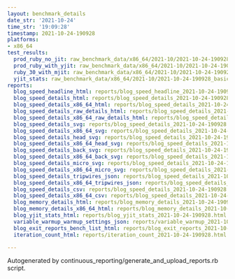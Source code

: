 ```yaml
---
layout: benchmark_details
date_str: '2021-10-24'
time_str: '19:09:28'
timestamp: 2021-10-24-190928
platforms:
- x86_64
test_results:
  prod_ruby_no_jit: raw_benchmark_data/x86_64/2021-10/2021-10-24-190928_basic_benchmark_prod_ruby_no_jit.json
  prod_ruby_with_yjit: raw_benchmark_data/x86_64/2021-10/2021-10-24-190928_basic_benchmark_prod_ruby_with_yjit.json
  ruby_30_with_mjit: raw_benchmark_data/x86_64/2021-10/2021-10-24-190928_basic_benchmark_ruby_30_with_mjit.json
  yjit_stats: raw_benchmark_data/x86_64/2021-10/2021-10-24-190928_basic_benchmark_yjit_stats.json
reports:
  blog_speed_headline_html: reports/blog_speed_headline_2021-10-24-190928.html
  blog_speed_details_html: reports/blog_speed_details_2021-10-24-190928.html
  blog_speed_details_x86_64_html: reports/blog_speed_details_2021-10-24-190928.x86_64.html
  blog_speed_details_raw_details_html: reports/blog_speed_details_2021-10-24-190928.raw_details.html
  blog_speed_details_x86_64_raw_details_html: reports/blog_speed_details_2021-10-24-190928.x86_64.raw_details.html
  blog_speed_details_svg: reports/blog_speed_details_2021-10-24-190928.svg
  blog_speed_details_x86_64_svg: reports/blog_speed_details_2021-10-24-190928.x86_64.svg
  blog_speed_details_head_svg: reports/blog_speed_details_2021-10-24-190928.head.svg
  blog_speed_details_x86_64_head_svg: reports/blog_speed_details_2021-10-24-190928.x86_64.head.svg
  blog_speed_details_back_svg: reports/blog_speed_details_2021-10-24-190928.back.svg
  blog_speed_details_x86_64_back_svg: reports/blog_speed_details_2021-10-24-190928.x86_64.back.svg
  blog_speed_details_micro_svg: reports/blog_speed_details_2021-10-24-190928.micro.svg
  blog_speed_details_x86_64_micro_svg: reports/blog_speed_details_2021-10-24-190928.x86_64.micro.svg
  blog_speed_details_tripwires_json: reports/blog_speed_details_2021-10-24-190928.tripwires.json
  blog_speed_details_x86_64_tripwires_json: reports/blog_speed_details_2021-10-24-190928.x86_64.tripwires.json
  blog_speed_details_csv: reports/blog_speed_details_2021-10-24-190928.csv
  blog_speed_details_x86_64_csv: reports/blog_speed_details_2021-10-24-190928.x86_64.csv
  blog_memory_details_html: reports/blog_memory_details_2021-10-24-190928.html
  blog_memory_details_x86_64_html: reports/blog_memory_details_2021-10-24-190928.x86_64.html
  blog_yjit_stats_html: reports/blog_yjit_stats_2021-10-24-190928.html
  variable_warmup_warmup_settings_json: reports/variable_warmup_2021-10-24-190928.warmup_settings.json
  blog_exit_reports_bench_list_html: reports/blog_exit_reports_2021-10-24-190928.bench_list.html
  iteration_count_html: reports/iteration_count_2021-10-24-190928.html

---
```

Autogenerated by continuous_reporting/generate_and_upload_reports.rb script.
